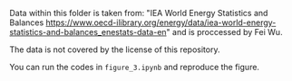 Data within this folder is taken from: "IEA World Energy Statistics and Balances https://www.oecd-ilibrary.org/energy/data/iea-world-energy-statistics-and-balances_enestats-data-en" and is proccessed by Fei Wu.

The data is not covered by the license of this repository.

You can run the codes in `figure_3.ipynb` and reproduce the figure.

